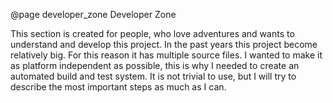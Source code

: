 @page developer_zone Developer Zone

This section is created for people, who love adventures and wants to understand and develop this project.
In the past years this project become relatively big. For this reason it has multiple source files.
I wanted to make it as platform independent as possible, this is why I needed to create an automated build and
test system. It is not trivial to use, but I will try to describe the most important steps as much as I can.